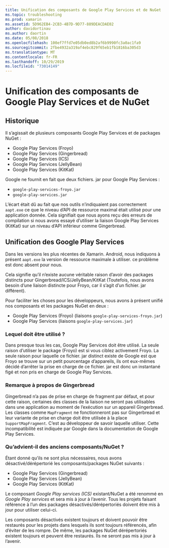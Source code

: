 ```yaml
---
title: Unification des composants de Google Play Services et de NuGet
ms.topic: troubleshooting
ms.prod: xamarin
ms.assetid: 5D962EB4-2CB3-4B7D-9D77-889DEACDAE02
author: davidortinau
ms.author: daortin
ms.date: 05/08/2018
ms.openlocfilehash: 100ef7ffd7e05db0ed8b2af6b9990fc3a0ac1fa9
ms.sourcegitcommit: 2fbe4932a319af4ebc829f65eb1fb1816ba305d3
ms.translationtype: MT
ms.contentlocale: fr-FR
ms.lasthandoff: 10/29/2019
ms.locfileid: "73014149"
---
```

# <a name="unifying-google-play-services-components-and-nuget"></a>Unification des composants de Google Play Services et de NuGet

## <a name="history"></a>Historique

Il s’agissait de plusieurs composants Google Play Services et de packages NuGet :

- Google Play Services (Froyo)
- Google Play Services (Gingerbread)
- Google Play Services (ICS)
- Google Play Services (JellyBean)
- Google Play Services (KitKat)

Google ne fournit en fait que deux fichiers. jar pour Google Play Services :

- `google-play-services-froyo.jar`
- `google-play-services.jar`

L’écart était dû au fait que nos outils n’indiquaient pas correctement `aapt.exe` ce que le niveau d’API de ressource maximal était utilisé pour une application donnée. Cela signifiait que nous ayons reçu des erreurs de compilation si nous avons essayé d’utiliser la liaison Google Play Services (KitKat) sur un niveau d’API inférieur comme Gingerbread.

## <a name="unifying-google-play-services"></a>Unification des Google Play Services

Dans les versions les plus récentes de Xamarin. Android, nous indiquons à présent `aapt.exe` la version de ressource maximale à utiliser. ce problème est donc absent pour nous.

Cela signifie qu’il n’existe aucune véritable raison d’avoir des packages distincts pour Gingerbread/ICS/JellyBean/KitKat (Toutefois, nous avons besoin d’une liaison distincte pour Froyo, car il s’agit d’un fichier. jar différent).

Pour faciliter les choses pour les développeurs, nous avons à présent unifié nos composants et les packages NuGet en deux :

- Google Play Services (Froyo) (liaisons `google-play-services-froyo.jar`)
- Google Play Services (liaisons `google-play-services.jar`)

### <a name="which-one-should-be-used"></a>Lequel doit être utilisé ?

Dans presque tous les cas, Google Play Services doit être utilisé. La seule raison d’utiliser le package (Froyo) est si vous ciblez activement Froyo. La seule raison pour laquelle ce fichier. jar distinct existe de Google est que Froyo se trouve sur un petit pourcentage d’appareils, ils ont eux-mêmes décidé d’arrêter la prise en charge de ce fichier. jar est donc un instantané figé et non pris en charge de Google Play Services.

### <a name="note-about-gingerbread"></a>Remarque à propos de Gingerbread

Gingerbread n’a pas de prise en charge de fragment par défaut, et pour cette raison, certaines des classes de la liaison ne seront pas utilisables dans une application au moment de l’exécution sur un appareil Gingerbread. Les classes comme `MapFragment` ne fonctionneront pas sur Gingerbread et leur variante de prise en charge doit être utilisée à la place `SupportMapFragment`. C’est au développeur de savoir laquelle utiliser. Cette incompatibilité est indiquée par Google dans la documentation de Google Play Services.

### <a name="what-happens-to-the-old-componentsnugets"></a>Qu’advient-il des anciens composants/NuGet ?

Étant donné qu’ils ne sont plus nécessaires, nous avons désactivé/dérépertorié les composants/packages NuGet suivants :

- Google Play Services (Gingerbread)
- Google Play Services (JellyBean)
- Google Play Services (KitKat)

Le composant _Google Play services (ICS)_ existant/NuGet a été renommé en _Google Play services_ et sera mis à jour à l’avenir. Tous les projets faisant référence à l’un des packages désactivés/dérépertoriés doivent être mis à jour pour utiliser celui-ci.

Les composants désactivés existent toujours et doivent pouvoir être restaurés pour les projets dans lesquels ils sont toujours référencés, afin d’éviter de les rompre. De même, les packages NuGet dérépertoriés existent toujours et peuvent être restaurés. Ils ne seront pas mis à jour à l’avenir.
